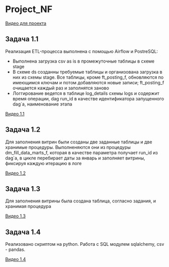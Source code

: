 # Project_NF

[Видео для проекта](https://disk.yandex.ru/d/jmo5-XL327TkYg)

## Задача 1.1
Реализация ETL-процесса выполнена с помощью Airflow и PostreSQL:
- Выполнена загрузка csv as is в промежуточные таблицы в схеме stage
- В схеме ds созданны требуемые таблицы и организована загрузка в них из схемы stage. Все таблицы, кроме ft_posting_f, обновляются по имеющимся ключам и потом добавляются новые записи; ft_posting_f очищается каждый раз и заполнятся заново
- Логгирование ведется в таблице log_details схемы logs и содержит время операции, dag run_id в качестве идентификатора запущенного dag\`а, наименование этапа

[Видео 1.1](https://disk.yandex.ru/i/sRifZNuGE2_nng)

## Задача 1.2
Для заполнения витрин были созданы две заданные таблицы и две хранимые процедуры.
Выполненяются они из процедуры dm_fill_data_marts_f, которая в качестве параметра получает run_id из dag\`а, в цикле перебирает даты за январь и заполняет витрины, фиксируя каждую итерацию в логе

[Видео 1.2](https://disk.yandex.ru/i/CXwTHQ3tYhpb5Q)

## Задача 1.3
Для заполнения витрины была создана таблица, согласно задания, и хранимая процедура

[Видео 1.3](https://disk.yandex.ru/i/WpZMm8noVrlueg)

## Задача 1.4
Реализовано скриптом на python. Работа c SQL модулем sqlalchemy, csv - pandas.

[Видео 1.4](https://disk.yandex.ru/i/MLVZRxcIlcSMRg)